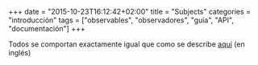 +++
date = "2015-10-23T16:12:42+02:00"
title = "Subjects"
categories = "introducción"
tags = ["observables", "observadores", "guia", "API", "documentación"]
+++

Todos se comportan exactamente igual que como se describe [aquí](http://reactivex.io/documentation/subject.html) (en inglés)
